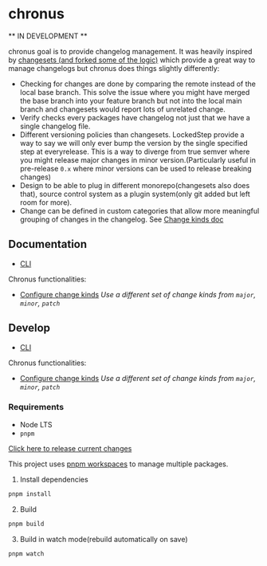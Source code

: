 # chronus

** IN DEVELOPMENT **

chronus goal is to provide changelog management. It was heavily inspired by [changesets (and forked some of the logic)](https://github.com/changesets/changesets) which provide a great way to manage changelogs but chronus does things slightly differently:

- Checking for changes are done by comparing the remote instead of the local base branch. This solve the issue where you might have merged the base branch into your feature branch but not into the local main branch and changesets would report lots of unrelated change.
- Verify checks every packages have changelog not just that we have a single changelog file.
- Different versioning policies than changesets. LockedStep provide a way to say we will only ever bump the version by the single specified step at everyrelease. This is a way to diverge from true semver where you might release major changes in minor version.(Particularly useful in pre-release `0.x` where minor versions can be used to release breaking changes)
- Design to be able to plug in different monorepo(changesets also does that), source control system as a plugin system(only git added but left room for more).
- Change can be defined in custom categories that allow more meaningful grouping of changes in the changelog. See [Change kinds doc](./docs/change-kinds.md)

## Documentation

- [CLI](cli.md)

Chronus functionalities:

- [Configure change kinds](change-kinds.md) _Use a different set of change kinds from `major`, `minor`, `patch`_

## Develop

- [CLI](cli.md)

Chronus functionalities:

- [Configure change kinds](change-kinds.md) _Use a different set of change kinds from `major`, `minor`, `patch`_

### Requirements

- Node LTS
- `pnpm`

[Click here to release current changes](https://github.com/timotheeguerin/chronus/pull/new/publish/auto-release)

This project uses [pnpm workspaces](https://pnpm.io/workspaces) to manage multiple packages.

1. Install dependencies

```bash
pnpm install
```

2. Build

```bash
pnpm build
```

3. Build in watch mode(rebuild automatically on save)

```bash
pnpm watch
```
